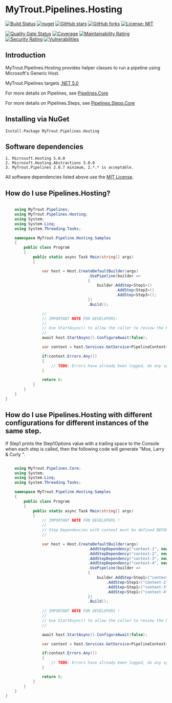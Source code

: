 # MyTrout.Pipelines.Hosting

[![Build Status](https://dev.azure.com/mytrout/Pipelines/_apis/build/status/mytrout.Pipelines.Hosting?branchName=master)](https://dev.azure.com/mytrout/Pipelines/_build/latest?definitionId=15&branchName=master)
[![nuget](https://img.shields.io/nuget/v/MyTrout.Pipelines.HOsting.svg)](https://www.nuget.org/packages/MyTrout.Pipelines.Hosting/)
[![GitHub stars](https://img.shields.io/github/stars/mytrout/Pipelines.svg)](https://github.com/mytrout/Pipelines/stargazers)
[![GitHub forks](https://img.shields.io/github/forks/mytrout/Pipelines.svg)](https://github.com/mytrout/Pipelines/network)
[![License: MIT](https://img.shields.io/github/license/mytrout/Pipelines.svg)](https://licenses.nuget.org/MIT)

[![Quality Gate Status](https://sonarcloud.io/api/project_badges/measure?project=Pipelines.Hosting&metric=alert_status)](https://sonarcloud.io/dashboard?id=Pipelines.Hosting)
[![Coverage](https://sonarcloud.io/api/project_badges/measure?project=Pipelines.Hosting&metric=coverage)](https://sonarcloud.io/dashboard?id=Pipelines.Hosting)
[![Maintainability Rating](https://sonarcloud.io/api/project_badges/measure?project=Pipelines.Hosting&metric=sqale_rating)](https://sonarcloud.io/dashboard?id=Pipelines.Hosting)
[![Security Rating](https://sonarcloud.io/api/project_badges/measure?project=Pipelines.Hosting&metric=security_rating)](https://sonarcloud.io/dashboard?id=Pipelines.Hosting)
[![Vulnerabilities](https://sonarcloud.io/api/project_badges/measure?project=Pipelines.Hosting&metric=vulnerabilities)](https://sonarcloud.io/dashboard?id=Pipelines.Hosting)

## Introduction 
MyTrout.Pipelines.Hosting provides helper classes to run a pipeline using Microsoft's Generic Host.

MyTrout.Pipelines targets [.NET 5.0](https://dotnet.microsoft.com/download/dotnet/5.0)

For more details on Pipelines, see [Pipelines.Core](../Core/README.md)

For more details on Pipelines.Steps, see [Pipelines.Steps.Core](../Steps/Core/README.md)

## Installing via NuGet

    Install-Package MyTrout.Pipelines.Hosting

## Software dependencies
    1. Microsoft.Hosting 5.0.0
    2. Microsoft.Hosting.Abstractions 5.0.0
    3. MyTrout.Pipelines 2.0.7 minimum, 2.*.* is acceptable.

All software dependencies listed above use the [MIT License](https://licenses.nuget.org/MIT).

## How do I use Pipelines.Hosting?

```csharp

    using MyTrout.Pipelines;
    using MyTrout.Pipelines.Hosting;
    using System;
    using System.Linq;
    using System.Threading.Tasks;

    namespace MyTrout.Pipeline.Hosting.Samples
    {
        public class Program
        {
            public static async Task Main(string[] args)
            {

                var host = Host.CreateDefaultBuilder(args)
                                    .UsePipeline(builder => 
                                    {
                                        builder.AddStep<Step1>()
                                                .AddStep<Step2>()
                                                .AddStep<Step3>();
                                    })
                                    .Build();

                //
                // IMPORTANT NOTE FOR DEVELOPERS:
                // 
                // Use StartAsync() to allow the caller to review the PipelineContext after execution.
                //
                await host.StartAsync().ConfigureAwait(false);

                var context = host.Services.GetService<PipelineContext>();

                if(context.Errors.Any())
                {
                    // TODO: Errors have already been logged, do any special error processing here.
                }

                return 0;
            }
        }
    }
}

```

## How do I use Pipelines.Hosting with different configurations for different instances of the same step.

If Step1 prints the Step1Options value with a trailing space to the Console when each step is called, then the following code will generate "Moe, Larry & Curly ".

```csharp

    using MyTrout.Pipelines.Core;
    using System;
    using System.Linq;
    using System.Threading.Tasks;

    namespace MyTrout.Pipeline.Hosting.Samples
    {
        public class Program
        {
            public static async Task Main(string[] args)
            {
                // IMPORTANT NOTE FOR DEVELOPERS !
                // 
                // Step Dependencies with context must be defined BEFORE UsePipelines() to load the dependencies correctly.
                //

                var host = Host.CreateDefaultBuilder(args)
                                    .AddStepDependency("context-1", new Step1Options("Moe,"))
                                    .AddStepDependency("context-2", new Step1Options("Larry"))
                                    .AddStepDependency("context-3", new Step1Options("&"))
                                    .AddStepDependency("context-4", new Step1Options("Curly"))
                                    .UsePipeline(builder => 
                                    {
                                        builder.AddStep<Step1>("context-1")
                                            .AddStep<Step1>("context-2")
                                            .AddStep<Step1>("context-3")
                                            .AddStep<Step1>("context-4")
                                    })
                                    .Build();
                
                // IMPORTANT NOTE FOR DEVELOPERS !
                // 
                // Use StartAsync() to allow the caller to review the PipelineContext after execution.
                //

                await host.StartAsync().ConfigureAwait(false);

                var context = host.Services.GetService<PipelineContext>();

                if(context.Errors.Any())
                {
                    // TODO: Errors have already been logged, do any special error processing here.
                }

                return 0;
            }
        }
    }
}
```

